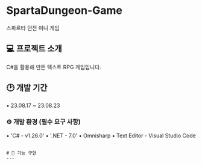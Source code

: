 # SpartaDungeon-Game
스파르타 던전 미니 게임


## 💻 프로젝트 소개
C#을 활용해 만든 텍스트 RPG 게임입니다.
<br>

## 🕑 개발 기간
• 23.08.17 ~ 23.08.23


### ⚙️ 개발 환경 (필수 요구 사항)
• 'C# - v1.26.0'
• '.NET - 7.0'
• Omnisharp
• Text Editor - Visual Studio Code
~~~

# 🔫 기능 구현
---
